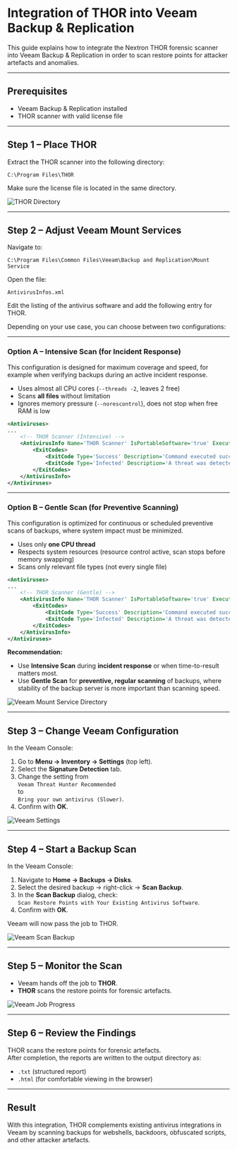 # Integration of THOR into Veeam Backup & Replication

This guide explains how to integrate the Nextron THOR forensic scanner into Veeam Backup & Replication in order to scan restore points for attacker artefacts and anomalies.

---

## Prerequisites
- Veeam Backup & Replication installed
- THOR scanner with valid license file

---

## Step 1 – Place THOR

Extract the THOR scanner into the following directory:

```
C:\Program Files\THOR
```

Make sure the license file is located in the same directory.

![THOR Directory](images/pic1.png)

---

## Step 2 – Adjust Veeam Mount Services

Navigate to:

```
C:\Program Files\Common Files\Veeam\Backup and Replication\Mount Service
```

Open the file:

```
AntivirusInfos.xml
```

Edit the listing of the antivirus software and add the following entry for THOR.

Depending on your use case, you can choose between two configurations:  

---

### Option A – Intensive Scan (for Incident Response)

This configuration is designed for maximum coverage and speed, for example when verifying backups during an active incident response.  

- Uses almost all CPU cores (`--threads -2`, leaves 2 free)  
- Scans **all files** without limitation  
- Ignores memory pressure (`--norescontrol`), does not stop when free RAM is low  

```xml
<Antiviruses>
...
    <!-- THOR Scanner (Intensive) -->
    <AntivirusInfo Name='THOR Scanner' IsPortableSoftware='true' ExecutableFilePath='%ProgramFiles%\Thor\thor64.exe' CommandLineParameters='-a Filescan --intense --threads -2 --norescontrol --cross-platform --follow-symlinks --nothordb -e %ProgramFiles%\Thor -p %Path%' RegPath='' ServiceName='' ThreatExistsRegEx='ALERTS:\s*[1-9]\d*|WARNINGS:\s*[1-9]\d*' IsParallelScanAvailable='false'>
        <ExitCodes>
            <ExitCode Type='Success' Description='Command executed successfully'>0</ExitCode>
            <ExitCode Type='Infected' Description='A threat was detected on the system'>1</ExitCode>
        </ExitCodes>
    </AntivirusInfo>
</Antiviruses>
```

---

### Option B – Gentle Scan (for Preventive Scanning)

This configuration is optimized for continuous or scheduled preventive scans of backups, where system impact must be minimized.  

- Uses only **one CPU thread**  
- Respects system resources (resource control active, scan stops before memory swapping)  
- Scans only relevant file types (not every single file)  

```xml
<Antiviruses>
...
    <!-- THOR Scanner (Gentle) -->
    <AntivirusInfo Name='THOR Scanner' IsPortableSoftware='true' ExecutableFilePath='%ProgramFiles%\Thor\thor64.exe' CommandLineParameters='-a Filescan --cross-platform --follow-symlinks --nothordb -e %ProgramFiles%\Thor -p %Path%' RegPath='' ServiceName='' ThreatExistsRegEx='ALERTS:\s*[1-9]\d*|WARNINGS:\s*[1-9]\d*' IsParallelScanAvailable='false'>
        <ExitCodes>
            <ExitCode Type='Success' Description='Command executed successfully'>0</ExitCode>
            <ExitCode Type='Infected' Description='A threat was detected on the system'>1</ExitCode>
        </ExitCodes>
    </AntivirusInfo>
</Antiviruses>
```

**Recommendation:**  
- Use **Intensive Scan** during **incident response** or when time-to-result matters most.  
- Use **Gentle Scan** for **preventive, regular scanning** of backups, where stability of the backup server is more important than scanning speed.  

![Veeam Mount Service Directory](images/pic2.png)

---

## Step 3 – Change Veeam Configuration

In the Veeam Console:

1. Go to **Menu → Inventory → Settings** (top left).
2. Select the **Signature Detection** tab.
3. Change the setting from  
   `Veeam Threat Hunter Recommended`  
   to  
   `Bring your own antivirus (Slower)`.
4. Confirm with **OK**.

![Veeam Settings](images/pic3.png)

---

## Step 4 – Start a Backup Scan

In the Veeam Console:

1. Navigate to **Home → Backups → Disks**.
2. Select the desired backup → right-click → **Scan Backup**.
3. In the **Scan Backup** dialog, check:  
   `Scan Restore Points with Your Existing Antivirus Software`.
4. Confirm with **OK**.

Veeam will now pass the job to THOR.

![Veeam Scan Backup](images/pic4.png)

---

## Step 5 – Monitor the Scan

- Veeam hands off the job to **THOR**.
- **THOR** scans the restore points for forensic artefacts.

![Veeam Job Progress](images/pic5.png)

---

## Step 6 – Review the Findings

THOR scans the restore points for forensic artefacts.  
After completion, the reports are written to the output directory as:

- `.txt` (structured report)
- `.html` (for comfortable viewing in the browser)

---

## Result

With this integration, THOR complements existing antivirus integrations in Veeam by scanning backups for webshells, backdoors, obfuscated scripts, and other attacker artefacts.
